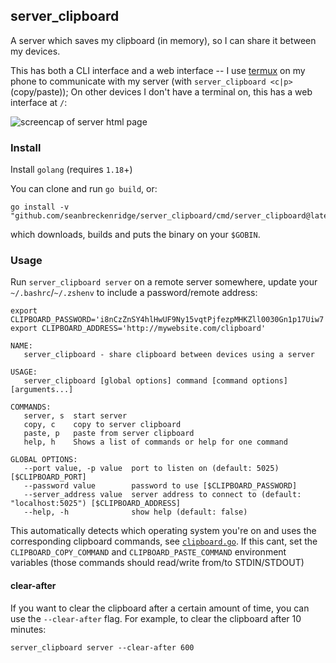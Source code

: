 ## server_clipboard

A server which saves my clipboard (in memory), so I can share it between my devices.

This has both a CLI interface and a web interface -- I use [termux](https://termux.com/) on my phone to communicate with my server (with `server_clipboard <c|p>` (copy/paste)); On other devices I don't have a terminal on, this has a web interface at `/`:

<img src="https://github.com/seanbreckenridge/server_clipboard/blob/main/frontend/demo.png" alt="screencap of server html page">

### Install

Install `golang` (requires `1.18`+)

You can clone and run `go build`, or:

```
go install -v "github.com/seanbreckenridge/server_clipboard/cmd/server_clipboard@latest"
```

which downloads, builds and puts the binary on your `$GOBIN`.

### Usage

Run `server_clipboard server` on a remote server somewhere, update your `~/.bashrc`/`~/.zshenv` to include a password/remote address:

```
export CLIPBOARD_PASSWORD='i8nCzZnSY4hlHwUF9Ny15vqtPjfezpMHKZll0030Gn1p17Uiw7'
export CLIPBOARD_ADDRESS='http://mywebsite.com/clipboard'
```

```
NAME:
   server_clipboard - share clipboard between devices using a server

USAGE:
   server_clipboard [global options] command [command options] [arguments...]

COMMANDS:
   server, s  start server
   copy, c    copy to server clipboard
   paste, p   paste from server clipboard
   help, h    Shows a list of commands or help for one command

GLOBAL OPTIONS:
   --port value, -p value  port to listen on (default: 5025) [$CLIPBOARD_PORT]
   --password value        password to use [$CLIPBOARD_PASSWORD]
   --server_address value  server address to connect to (default: "localhost:5025") [$CLIPBOARD_ADDRESS]
   --help, -h              show help (default: false)
```

This automatically detects which operating system you're on and uses the corresponding clipboard commands, see [`clipboard.go`](clipboard.go). If this cant, set the `CLIPBOARD_COPY_COMMAND` and `CLIPBOARD_PASTE_COMMAND` environment variables (those commands should read/write from/to STDIN/STDOUT)

#### clear-after

If you want to clear the clipboard after a certain amount of time, you can use the `--clear-after` flag. For example, to clear the clipboard after 10 minutes:

```
server_clipboard server --clear-after 600
```
